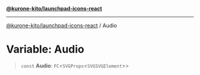[**@kurone-kito/launchpad-icons-react**](../README.md)

***

[@kurone-kito/launchpad-icons-react](../globals.md) / Audio

# Variable: Audio

> `const` **Audio**: `FC`\<`SVGProps`\<`SVGSVGElement`\>\>
